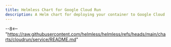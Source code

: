 ```yaml
---
title: Helmless Chart for Google Cloud Run
description: A Helm chart for deploying your container to Google Cloud Run.
---
```


--8<-- "https://raw.githubusercontent.com/helmless/helmless/refs/heads/main/charts/cloudrun/service/README.md"
